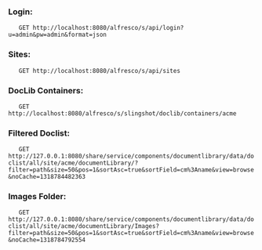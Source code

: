 ### Login:
`    GET http://localhost:8080/alfresco/s/api/login?u=admin&pw=admin&format=json
`
### Sites:
`    GET http://localhost:8080/alfresco/s/api/sites
`
### DocLib Containers:
`    GET http://localhost:8080/alfresco/s/slingshot/doclib/containers/acme
`
### Filtered Doclist:
`    GET http://127.0.0.1:8080/share/service/components/documentlibrary/data/doclist/all/site/acme/documentLibrary/?filter=path&size=50&pos=1&sortAsc=true&sortField=cm%3Aname&view=browse&noCache=1318784482363
`
### Images Folder:
`    GET http://127.0.0.1:8080/share/service/components/documentlibrary/data/doclist/all/site/acme/documentLibrary/Images?filter=path&size=50&pos=1&sortAsc=true&sortField=cm%3Aname&view=browse&noCache=1318784792554
`